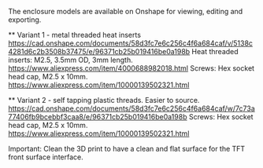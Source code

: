 The enclosure models are available on Onshape for viewing, editing and exporting.

** Variant 1 - metal threaded heat inserts
https://cad.onshape.com/documents/58d3fc7e6c256c4f6a684caf/v/5138c4281d6c2b3508b37475/e/96371cb25b019416be0a198b
Heat threaded inserts: M2.5, 3.5mm OD, 3mm length.  https://www.aliexpress.com/item/4000688982018.html
Screws: Hex socket head cap, M2.5 x 10mm.  https://www.aliexpress.com/item/10000139502321.html

** Variant 2 - self tapping plastic threads. Easier to source.
https://cad.onshape.com/documents/58d3fc7e6c256c4f6a684caf/w/7c73a77406fb9bcebbf3caa8/e/96371cb25b019416be0a198b
Screws: Hex socket head cap, M2.5 x 10mm.  https://www.aliexpress.com/item/10000139502321.html


Important: Clean the 3D print to have a clean and flat surface for the TFT front surface interface.
